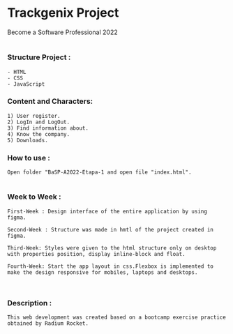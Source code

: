 # **Trackgenix Project**
Become a Software Professional 2022
#

### Structure Project :
```
- HTML
- CSS
- JavaScript
```

### Content and Characters:
```
1) User register.
2) LogIn and LogOut.
3) Find information about.
4) Know the company.
5) Downloads.
```
### How to use :
```
Open folder "BaSP-A2022-Etapa-1 and open file "index.html".
```
#
### Week to Week :
```
First-Week : Design interface of the entire application by using figma.

Second-Week : Structure was made in hmtl of the project created in figma.

Third-Week: Styles were given to the html structure only on desktop with properties position, display inline-block and float.

Fourth-Week: Start the app layout in css.Flexbox is implemented to make the design responsive for mobiles, laptops and desktops.


```
#
### Description :
```
This web development was created based on a bootcamp exercise practice obtained by Radium Rocket.
```


